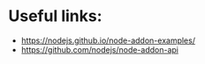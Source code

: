 # Useful links:
- https://nodejs.github.io/node-addon-examples/
- https://github.com/nodejs/node-addon-api